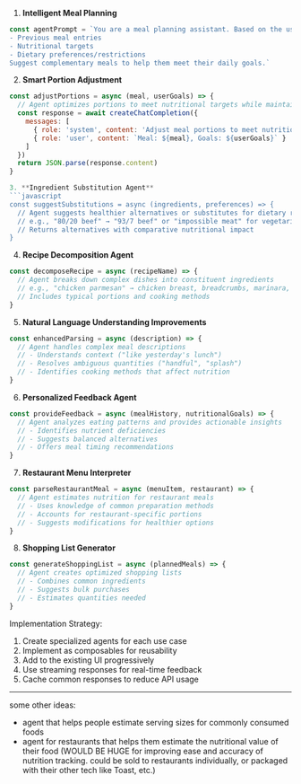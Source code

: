 
1. **Intelligent Meal Planning**
```javascript
const agentPrompt = `You are a meal planning assistant. Based on the user's:
- Previous meal entries
- Nutritional targets
- Dietary preferences/restrictions
Suggest complementary meals to help them meet their daily goals.`
```

2. **Smart Portion Adjustment**
```javascript
const adjustPortions = async (meal, userGoals) => {
  // Agent optimizes portions to meet nutritional targets while maintaining taste
  const response = await createChatCompletion({
    messages: [
      { role: 'system', content: 'Adjust meal portions to meet nutritional goals' },
      { role: 'user', content: `Meal: ${meal}, Goals: ${userGoals}` }
    ]
  })
  return JSON.parse(response.content)
}

3. **Ingredient Substitution Agent**
```javascript
const suggestSubstitutions = async (ingredients, preferences) => {
  // Agent suggests healthier alternatives or substitutes for dietary restrictions
  // e.g., "80/20 beef" → "93/7 beef" or "impossible meat" for vegetarians
  // Returns alternatives with comparative nutritional impact
}
```

4. **Recipe Decomposition Agent**
```javascript
const decomposeRecipe = async (recipeName) => {
  // Agent breaks down complex dishes into constituent ingredients
  // e.g., "chicken parmesan" → chicken breast, breadcrumbs, marinara, cheese
  // Includes typical portions and cooking methods
}
```

5. **Natural Language Understanding Improvements**
```javascript
const enhancedParsing = async (description) => {
  // Agent handles complex meal descriptions
  // - Understands context ("like yesterday's lunch")
  // - Resolves ambiguous quantities ("handful", "splash")
  // - Identifies cooking methods that affect nutrition
}
```

6. **Personalized Feedback Agent**
```javascript
const provideFeedback = async (mealHistory, nutritionalGoals) => {
  // Agent analyzes eating patterns and provides actionable insights
  // - Identifies nutrient deficiencies
  // - Suggests balanced alternatives
  // - Offers meal timing recommendations
}
```

7. **Restaurant Menu Interpreter**
```javascript
const parseRestaurantMeal = async (menuItem, restaurant) => {
  // Agent estimates nutrition for restaurant meals
  // - Uses knowledge of common preparation methods
  // - Accounts for restaurant-specific portions
  // - Suggests modifications for healthier options
}
```

8. **Shopping List Generator**
```javascript
const generateShoppingList = async (plannedMeals) => {
  // Agent creates optimized shopping lists
  // - Combines common ingredients
  // - Suggests bulk purchases
  // - Estimates quantities needed
}
```

Implementation Strategy:
1. Create specialized agents for each use case
2. Implement as composables for reusability
3. Add to the existing UI progressively
4. Use streaming responses for real-time feedback
5. Cache common responses to reduce API usage

---

some other ideas:
- agent that helps people estimate serving sizes for commonly consumed foods
- agent for restaurants that helps them estimate the nutritional value of their food (WOULD BE HUGE for improving ease and accuracy of nutrition tracking. could be sold to restaurants individually, or packaged with their other tech like Toast, etc.)
